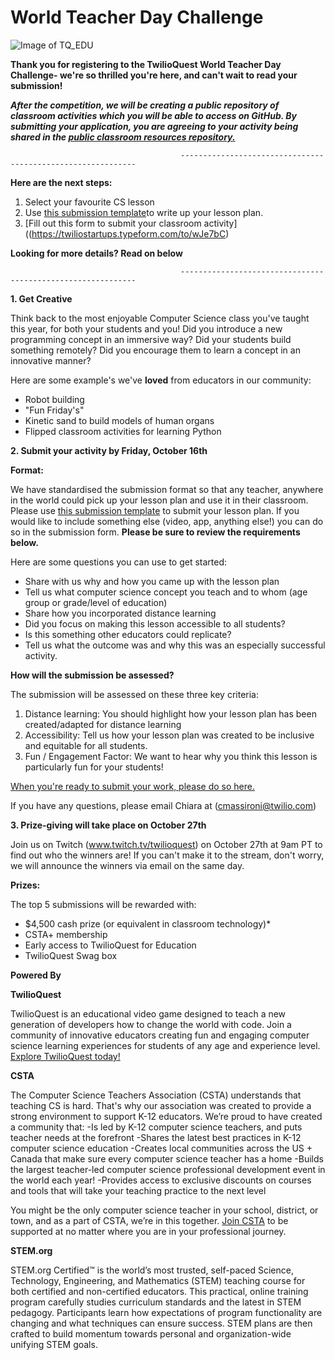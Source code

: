 # World Teacher Day Challenge
![Image of TQ_EDU](https://ci5.googleusercontent.com/proxy/d7l0lC3L9-qpResY1Wv6lvnywAc3eGuwwfUHpeGskrmEwNDJ_4UAOONEraKKJ4H4l3cxB6bQ2iJeSly6JV8nvdMhZxm8D15Ia8Cg58toXoOOSSU4WssWeKKOcf90NOcZprxozLAVIvhshcaqNh2mlGiL2WHslHFihsTlLZb0yDHInE1CHw=s0-d-e1-ft#http://cdn.mcauto-images-production.sendgrid.net/96d601d25ab47350/a540c241-b7af-419d-a776-72a5f2a3faae/600x200.png)


**Thank you for registering to the TwilioQuest World Teacher Day Challenge- we're so thrilled you're here, and can't wait to read your submission!**


***After the competition, we will be creating a public repository of classroom activities which you will be able to access on GitHub. By submitting your application, you are agreeing to your activity being shared in the [public classroom resources repository.](https://github.com/TwilioQuest/Awesome-CS/tree/master/classroom-resources)*** 


                                          ------------------------------------------------------------
**Here are the next steps:** 

1. Select your favourite CS lesson
2. Use [this submission template](https://drive.google.com/file/d/1koQa9dgMiWasVIprdNzo44D7BxD19fUS/view?usp=sharing)to write up your lesson plan. 
3. [Fill out this form to submit your classroom activity]((https://twiliostartups.typeform.com/to/wJe7bC)

**Looking for more details? Read on below**


                                          ------------------------------------------------------------

**1. Get Creative**

Think back to the most enjoyable Computer Science class you've taught this year, for both your students and you! Did you introduce a new programming concept in an immersive way? Did your students build something remotely? Did you encourage them to learn a concept in an innovative manner?

Here are some example's we've **loved** from educators in our community: 
* Robot building 
* "Fun Friday's" 
* Kinetic sand to build models of human organs
* Flipped classroom activities for learning Python


**2. Submit your activity by Friday, October 16th**

**Format:** 

We have standardised the submission format so that any teacher, anywhere in the world could pick up your lesson plan and use it in their classroom. Please use [this submission template](https://drive.google.com/file/d/1koQa9dgMiWasVIprdNzo44D7BxD19fUS/view?usp=sharing) to submit your lesson plan. If you would like to include something else (video, app, anything else!) you can do so in the submission form. **Please be sure to review the requirements below.** 

Here are some questions you can use to get started:
* Share with us why and how you came up with the lesson plan
* Tell us what computer science concept you teach and to whom (age group or grade/level of education)
* Share how you incorporated distance learning
* Did you focus on making this lesson accessible to all students?
* Is this something other educators could replicate? 
* Tell us what the outcome was and why this was an especially successful activity.

**How will the submission be assessed?**

The submission will be assessed on these three key criteria: 
1. Distance learning: You should highlight how your lesson plan has been created/adapted for distance learning
2. Accessibility: Tell us how your lesson plan was created to be inclusive and equitable for all students.
3. Fun / Engagement Factor: We want to hear why you think this lesson is particularly fun for your students!

[When you're ready to submit your work, please do so here.](https://twiliostartups.typeform.com/to/wJe7bC) 

If you have any questions, please email Chiara at (cmassironi@twilio.com) 

**3. Prize-giving will take place on October 27th**

Join us on Twitch (www.twitch.tv/twilioquest) on October 27th at 9am PT to find out who the winners are! If you can't make it to the stream, don't worry, we will announce the winners via email on the same day. 

**Prizes:**

The top 5 submissions will be rewarded with: 
* $4,500 cash prize (or equivalent in classroom technology)*
* CSTA+ membership
* Early access to TwilioQuest for Education
* TwilioQuest Swag box

**Powered By**

**TwilioQuest**

TwilioQuest is an educational video game designed to teach a new generation of developers how to change the world with code. Join a community of innovative educators creating fun and engaging computer science learning experiences for students of any age and experience level. [Explore TwilioQuest today!](www.twilio.com/quest)

**CSTA**

The Computer Science Teachers Association (CSTA) understands that teaching CS is hard. That's why our association was created to provide a strong environment to support K-12 educators. We’re proud to have created a community that:
-Is led by K-12 computer science teachers, and puts teacher needs at the forefront
-Shares the latest best practices in K-12 computer science education
-Creates local communities across the US + Canada that make sure every computer science teacher has a home
-Builds the largest teacher-led computer science professional development event in the world each year!
-Provides access to exclusive discounts on courses and tools that will take your teaching practice to the next level

You might be the only computer science teacher in your school, district, or town, and as a part of CSTA, we’re in this together. [Join CSTA](www.csteachers.org) to be supported at no matter where you are in your professional journey. 

**STEM.org**

STEM.org Certified™ is the world’s most trusted, self-paced Science, Technology, Engineering, and Mathematics (STEM) teaching course for both certified and non-certified educators. This practical, online training program carefully studies curriculum standards and the latest in STEM pedagogy. Participants learn how expectations of program functionality are changing and what techniques can ensure success. STEM plans are then crafted to build momentum towards personal and organization-wide unifying STEM goals.

